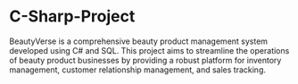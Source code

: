 # C-Sharp-Project
BeautyVerse is a comprehensive beauty product management system developed using C# and SQL. This project aims to streamline the operations of beauty product businesses by providing a robust platform for inventory management, customer relationship management, and sales tracking.
